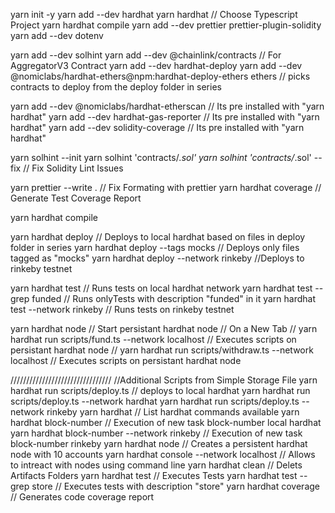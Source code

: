 yarn init -y
yarn add --dev hardhat
yarn hardhat // Choose Typescript Project
yarn hardhat compile
yarn add --dev prettier prettier-plugin-solidity
yarn add --dev dotenv

yarn add --dev solhint
yarn add --dev @chainlink/contracts // For AggregatorV3 Contract
yarn add --dev hardhat-deploy
yarn add --dev @nomiclabs/hardhat-ethers@npm:hardhat-deploy-ethers ethers // picks contracts to deploy from the deploy folder in series

yarn add --dev @nomiclabs/hardhat-etherscan // Its pre installed with "yarn hardhat"
yarn add --dev hardhat-gas-reporter // Its pre installed with "yarn hardhat"
yarn add --dev solidity-coverage // Its pre installed with "yarn hardhat"

yarn solhint --init
yarn solhint 'contracts/_.sol'
yarn solhint 'contracts/_.sol' --fix // Fix Solidity Lint Issues

yarn prettier --write . // Fix Formating with prettier
yarn hardhat coverage // Generate Test Coverage Report

yarn hardhat compile

yarn hardhat deploy // Deploys to local hardhat based on files in deploy folder in series
yarn hardhat deploy --tags mocks // Deploys only files tagged as "mocks"
yarn hardhat deploy --network rinkeby //Deploys to rinkeby testnet

yarn hardhat test // Runs tests on local hardhat network
yarn hardhat test --grep funded // Runs onlyTests with description "funded" in it
yarn hardhat test --network rinkeby // Runs tests on rinkeby testnet

yarn hardhat node // Start persistant hardhat node
// On a New Tab
// yarn hardhat run scripts/fund.ts --network localhost // Executes scripts on persistant hardhat node
// yarn hardhat run scripts/withdraw.ts --network localhost // Executes scripts on persistant hardhat node

////////////////////////////////
//Additional Scripts from Simple Storage File
yarn hardhat run scripts/deploy.ts // deploys to local hardhat
yarn hardhat run scripts/deploy.ts --network hardhat
yarn hardhat run scripts/deploy.ts --network rinkeby
yarn hardhat // List hardhat commands available
yarn hardhat block-number // Execution of new task block-number local hardhat
yarn hardhat block-number --network rinkeby // Execution of new task block-number rinkeby
yarn hardhat node // Creates a persistent hardhat node with 10 accounts
yarn hardhat console --network localhost // Allows to intreact with nodes using command line
yarn hardhat clean // Delets Artifacts Folders
yarn hardhat test // Executes Tests
yarn hardhat test --grep store // Executes tests with description "store"
yarn hardhat coverage // Generates code coverage report
